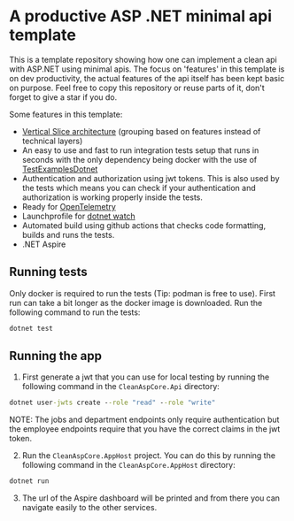 # A productive ASP .NET minimal api template

This is a template repository showing how one can implement a clean api with ASP.NET using minimal apis. The focus on 'features' in this template is on dev productivity, the actual features
of the api itself has been kept basic on purpose. Feel free to copy this repository or reuse parts of it, don't forget to give a star if you do.

Some features in this template:

- [Vertical Slice architecture](https://www.jimmybogard.com/vertical-slice-architecture/) (grouping based on features instead of technical layers)
- An easy to use and fast to run integration tests setup that runs in seconds with the only dependency being docker with the use
  of [TestExamplesDotnet](https://github.com/Rick-van-Dam/TestExamplesDotnet.git)
- Authentication and authorization using jwt tokens. This is also used by the tests which means you can check if your authentication and authorization is working properly inside the tests.
- Ready for [OpenTelemetry](https://opentelemetry.io/)
- Launchprofile for [dotnet watch](https://learn.microsoft.com/en-us/dotnet/core/tools/dotnet-watch)
- Automated build using github actions that checks code formatting, builds and runs the tests.
- .NET Aspire

## Running tests

Only docker is required to run the tests (Tip: podman is free to use). First run can take a bit longer as the docker image is downloaded.
Run the following command to run the tests:

```cmd
dotnet test
```

## Running the app

1. First generate a jwt that you can use for local testing by running the following command in the `CleanAspCore.Api` directory:

```cmd
dotnet user-jwts create --role "read" --role "write"
```

NOTE: The jobs and department endpoints only require authentication but the employee endpoints require that you have the correct claims in the jwt token.

2. Run the `CleanAspCore.AppHost` project. You can do this by running the following command in the `CleanAspCore.AppHost` directory:

```cmd
dotnet run
```

3. The url of the Aspire dashboard will be printed and from there you can navigate easily to the other services.
